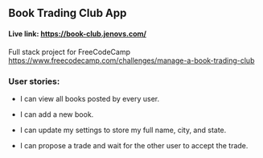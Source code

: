 ## Book Trading Club App

#### Live link: https://book-club.jenovs.com/

Full stack project for FreeCodeCamp  
https://www.freecodecamp.com/challenges/manage-a-book-trading-club


### User stories:
* I can view all books posted by every user.

* I can add a new book.

* I can update my settings to store my full name, city, and state.

* I can propose a trade and wait for the other user to accept the trade.
